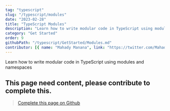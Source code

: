 ```yaml
---
tag: "typescript"
slug: "/typescript/modules"
date: "2023-02-28"
title: "TypeScript Modules"
description: "Learn how to write modular code in TypeScript using modules and namespaces"
category: "Get Started"
order: 9
githubPath: "/typescript/GetStarted/Modules.md"
contributor: [{ name: "Mahady Manana", link: "https://twitter.com/MahadyManana" }]
---
```



Learn how to write modular code in TypeScript using modules and namespaces

## This page need content, please contribute to complete this.


> <a href="https://github.com/mahady-manana/betatuto-docs/tree/main/docs/typescript/GetStarted/Modules.md" target="_blank">Complete this page on Github</a>



